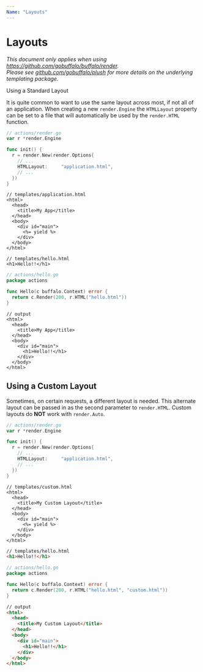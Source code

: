 ```yaml
---
Name: "Layouts"
---
```


# Layouts

<p>
<em>This document only applies when using <a href="https://github.com/gobuffalo/buffalo/tree/master/render" rel="nofollow">https://github.com/gobuffalo/buffalo/render</a>.</em><br>
<em>Please see <a href="https://github.com/gobuffalo/plush" target="_blank">github.com/gobuffalo/plush</a> for more details on the underlying templating package.</em>
</p

## Using a Standard Layout

It is quite common to want to use the same layout across most, if not all of an application. When creating a new `render.Engine` the `HTMLLayout` property can be set to a file that will automatically be used by the `render.HTML` function.

```go
// actions/render.go
var r *render.Engine

func init() {
  r = render.New(render.Options{
    // ...
    HTMLLayout:     "application.html",
    // ...
  })
}
```

```erb
// templates/application.html
<html>
  <head>
    <title>My App</title>
  </head>
  <body>
    <div id="main">
      <%= yield %>
    </div>
  </body>
</html>
```

```erb
// templates/hello.html
<h1>Hello!!</h1>
```

```go
// actions/hello.go
package actions

func Hello(c buffalo.Context) error {
  return c.Render(200, r.HTML("hello.html"))
}
```

```erb
// output
<html>
  <head>
    <title>My App</title>
  </head>
  <body>
    <div id="main">
      <h1>Hello!!</h1>
    </div>
  </body>
</html>
```


## Using a Custom Layout

Sometimes, on certain requests, a different layout is needed. This alternate layout can be passed in as the second parameter to `render.HTML`. Custom layouts do **NOT** work with `render.Auto`.

```go
// actions/render.go
var r *render.Engine

func init() {
  r = render.New(render.Options{
    // ...
    HTMLLayout:     "application.html",
    // ...
  })
}
```

```erb
// templates/custom.html
<html>
  <head>
    <title>My Custom Layout</title>
  </head>
  <body>
    <div id="main">
      <%= yield %>
    </div>
  </body>
</html>
```

```html
// templates/hello.html
<h1>Hello!!</h1>
```

```go
// actions/hello.go
package actions

func Hello(c buffalo.Context) error {
  return c.Render(200, r.HTML("hello.html", "custom.html"))
}
```

```html
// output
<html>
  <head>
    <title>My Custom Layout</title>
  </head>
  <body>
    <div id="main">
      <h1>Hello!!</h1>
    </div>
  </body>
</html>
```
